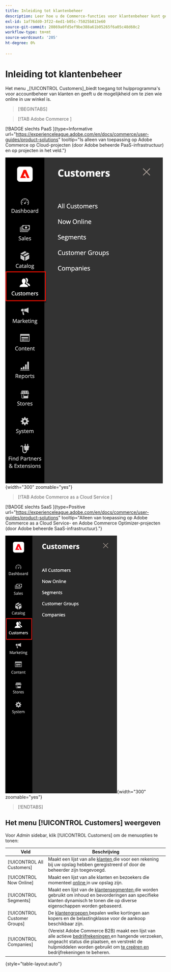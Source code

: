 ```yaml
---
title: Inleiding tot klantenbeheer
description: Leer hoe u de Commerce-functies voor klantenbeheer kunt gebruiken om de klantervaring voor uw winkel te verbeteren.
exl-id: 1af76dd0-3f22-4ed1-b05c-75025b813e60
source-git-commit: 20869a0fd5ef9be388a61b05265f6a05c48d60c2
workflow-type: tm+mt
source-wordcount: '205'
ht-degree: 0%

---
```


# Inleiding tot klantenbeheer

Het menu _[!UICONTROL Customers]_biedt toegang tot hulpprogramma&#39;s voor accountbeheer van klanten en geeft u de mogelijkheid om te zien wie online in uw winkel is.

>[!BEGINTABS]

>[!TAB  Adobe Commerce ]

[!BADGE  slechts PaaS ]{type=Informative url="https://experienceleague.adobe.com/en/docs/commerce/user-guides/product-solutions" tooltip="Is alleen van toepassing op Adobe Commerce op Cloud-projecten (door Adobe beheerde PaaS-infrastructuur) en op projecten in het veld."}

![ het menu van Klanten ](assets/admin-menu-customers.png){width="300" zoomable="yes"}

>[!TAB  Adobe Commerce as a Cloud Service ]

[!BADGE  slechts SaaS ]{type=Positive url="https://experienceleague.adobe.com/en/docs/commerce/user-guides/product-solutions" tooltip="Alleen van toepassing op Adobe Commerce as a Cloud Service- en Adobe Commerce Optimizer-projecten (door Adobe beheerde SaaS-infrastructuur)."}

![ het menu van Klanten ](assets/admin-menu-customers-accs.png){width="300" zoomable="yes"}

>[!ENDTABS]

## Het menu [!UICONTROL Customers] weergeven

Voor _Admin_ sidebar, klik [!UICONTROL Customers] om de menuopties te tonen:

| Veld | Beschrijving |
|---|---|
| [!UICONTROL All Customers] | Maakt een lijst van alle [ klanten ](../customers/customers-all.md) die voor een rekening bij uw opslag hebben geregistreerd of door de beheerder zijn toegevoegd. |
| [!UICONTROL Now Online] | Maakt een lijst van alle klanten en bezoekers die momenteel [ online ](../customers/now-online.md) in uw opslag zijn. |
| [!UICONTROL Segments] | Maakt een lijst van de [ klantensegmenten ](../customers/customer-segments.md) die worden gebruikt om inhoud en bevorderingen aan specifieke klanten dynamisch te tonen die op diverse eigenschappen worden gebaseerd. |
| [!UICONTROL Customer Groups] | De [ klantengroepen ](../customers/customer-groups.md) bepalen welke kortingen aan kopers en de belastingklasse voor de aankoop beschikbaar zijn. |
| [!UICONTROL Companies] | (Vereist Adobe Commerce B2B) maakt een lijst van alle actieve [ bedrijfrekeningen ](../b2b/account-companies.md) en hangende verzoeken, ongeacht status die plaatsen, en verstrekt de hulpmiddelen worden gebruikt om [ te creëren en ](../b2b/account-company-manage.md) bedrijfrekeningen te beheren. |

{style="table-layout:auto"}
